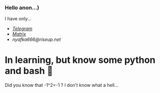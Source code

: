 ### Hello anon...)

I have only... 
- _[Telegram](https://t.me/nyafka666)_ 
- _[Matrix](https://matrix.to/#/@nyafka:matrix.org)_ 
- _nyafka666@riseup.net_ 

# In learning, but know some python and bash 🐍

Did you know that -1^2=-1 ? I don't know what a hell...
